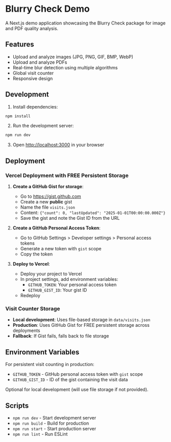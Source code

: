 # Blurry Check Demo

A Next.js demo application showcasing the Blurry Check package for image and PDF quality analysis.

## Features

- Upload and analyze images (JPG, PNG, GIF, BMP, WebP)
- Upload and analyze PDFs
- Real-time blur detection using multiple algorithms
- Global visit counter
- Responsive design

## Development

1. Install dependencies:
```bash
npm install
```

2. Run the development server:
```bash
npm run dev
```

3. Open [http://localhost:3000](http://localhost:3000) in your browser

## Deployment

### Vercel Deployment with FREE Persistent Storage

1. **Create a GitHub Gist for storage**:
   - Go to https://gist.github.com
   - Create a new **public** gist
   - Name the file `visits.json`
   - Content: `{"count": 0, "lastUpdated": "2025-01-01T00:00:00.000Z"}`
   - Save the gist and note the Gist ID from the URL

2. **Create a GitHub Personal Access Token**:
   - Go to GitHub Settings > Developer settings > Personal access tokens
   - Generate a new token with `gist` scope
   - Copy the token

3. **Deploy to Vercel**:
   - Deploy your project to Vercel
   - In project settings, add environment variables:
     - `GITHUB_TOKEN`: Your personal access token
     - `GITHUB_GIST_ID`: Your gist ID
   - Redeploy

### Visit Counter Storage

- **Local development**: Uses file-based storage in `data/visits.json`
- **Production**: Uses GitHub Gist for FREE persistent storage across deployments
- **Fallback**: If Gist fails, falls back to file storage

## Environment Variables

For persistent visit counting in production:
- `GITHUB_TOKEN` - GitHub personal access token with `gist` scope
- `GITHUB_GIST_ID` - ID of the gist containing the visit data

Optional for local development (will use file storage if not provided).

## Scripts

- `npm run dev` - Start development server
- `npm run build` - Build for production
- `npm run start` - Start production server
- `npm run lint` - Run ESLint